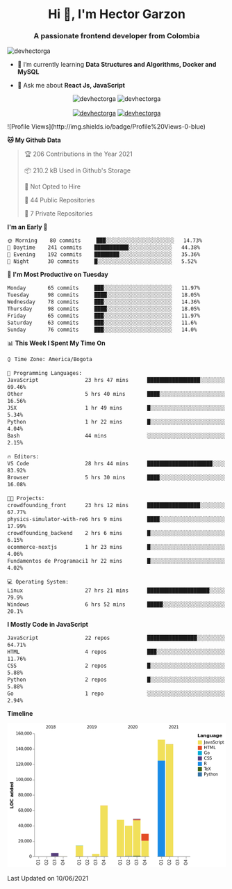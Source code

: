 <h1 align="center">Hi 👋, I'm Hector Garzon</h1>
<h3 align="center">A passionate frontend developer from Colombia</h3>

<p align="left"> <img src="https://komarev.com/ghpvc/?username=devhectorga" alt="devhectorga" /> </p>

- 🌱 I’m currently learning **Data Structures and Algorithms, Docker and MySQL**

- 💬 Ask me about **React Js, JavaScript**

<p align="center"> <img src="https://github-readme-stats.vercel.app/api?username=devhectorga&count_private=true&show_icons=true" alt="devhectorga" /> <img src="https://github-readme-stats.vercel.app/api/top-langs/?username=devhectorga&layout=compact" alt="devhectorga" /></p>

<p align="center">
<a href="https://twitter.com/devhectorga" target="blank"><img align="center" src="https://cdn.jsdelivr.net/npm/simple-icons@3.0.1/icons/twitter.svg" alt="devhectorga" height="20" width="20" /></a>
<a href="https://linkedin.com/in/devhectorga" target="blank"><img align="center" src="https://cdn.jsdelivr.net/npm/simple-icons@3.0.1/icons/linkedin.svg" alt="devhectorga" height="20" width="20" /></a>
</p>
<!--START_SECTION:waka-->
![Profile Views](http://img.shields.io/badge/Profile%20Views-0-blue)

**🐱 My Github Data** 

> 🏆 206 Contributions in the Year 2021
 > 
> 📦 210.2 kB Used in Github's Storage 
 > 
> 🚫 Not Opted to Hire
 > 
> 📜 44 Public Repositories 
 > 
> 🔑 7 Private Repositories  
 > 
**I'm an Early 🐤** 

```text
🌞 Morning    80 commits     ███░░░░░░░░░░░░░░░░░░░░░░   14.73% 
🌆 Daytime    241 commits    ███████████░░░░░░░░░░░░░░   44.38% 
🌃 Evening    192 commits    ████████░░░░░░░░░░░░░░░░░   35.36% 
🌙 Night      30 commits     █░░░░░░░░░░░░░░░░░░░░░░░░   5.52%

```
📅 **I'm Most Productive on Tuesday** 

```text
Monday       65 commits     ███░░░░░░░░░░░░░░░░░░░░░░   11.97% 
Tuesday      98 commits     ████░░░░░░░░░░░░░░░░░░░░░   18.05% 
Wednesday    78 commits     ███░░░░░░░░░░░░░░░░░░░░░░   14.36% 
Thursday     98 commits     ████░░░░░░░░░░░░░░░░░░░░░   18.05% 
Friday       65 commits     ███░░░░░░░░░░░░░░░░░░░░░░   11.97% 
Saturday     63 commits     ███░░░░░░░░░░░░░░░░░░░░░░   11.6% 
Sunday       76 commits     ███░░░░░░░░░░░░░░░░░░░░░░   14.0%

```


📊 **This Week I Spent My Time On** 

```text
⌚︎ Time Zone: America/Bogota

💬 Programming Languages: 
JavaScript               23 hrs 47 mins      █████████████████░░░░░░░░   69.46% 
Other                    5 hrs 40 mins       ████░░░░░░░░░░░░░░░░░░░░░   16.56% 
JSX                      1 hr 49 mins        █░░░░░░░░░░░░░░░░░░░░░░░░   5.34% 
Python                   1 hr 22 mins        █░░░░░░░░░░░░░░░░░░░░░░░░   4.04% 
Bash                     44 mins             ░░░░░░░░░░░░░░░░░░░░░░░░░   2.15%

🔥 Editors: 
VS Code                  28 hrs 44 mins      █████████████████████░░░░   83.92% 
Browser                  5 hrs 30 mins       ████░░░░░░░░░░░░░░░░░░░░░   16.08%

🐱‍💻 Projects: 
crowdfounding_front      23 hrs 12 mins      █████████████████░░░░░░░░   67.77% 
physics-simulator-with-re6 hrs 9 mins        ████░░░░░░░░░░░░░░░░░░░░░   17.99% 
crowdfounding_backend    2 hrs 6 mins        █░░░░░░░░░░░░░░░░░░░░░░░░   6.15% 
ecommerce-nextjs         1 hr 23 mins        █░░░░░░░░░░░░░░░░░░░░░░░░   4.06% 
Fundamentos de Programaci1 hr 22 mins        █░░░░░░░░░░░░░░░░░░░░░░░░   4.02%

💻 Operating System: 
Linux                    27 hrs 21 mins      ████████████████████░░░░░   79.9% 
Windows                  6 hrs 52 mins       █████░░░░░░░░░░░░░░░░░░░░   20.1%

```

**I Mostly Code in JavaScript** 

```text
JavaScript               22 repos            ████████████████░░░░░░░░░   64.71% 
HTML                     4 repos             ███░░░░░░░░░░░░░░░░░░░░░░   11.76% 
CSS                      2 repos             █░░░░░░░░░░░░░░░░░░░░░░░░   5.88% 
Python                   2 repos             █░░░░░░░░░░░░░░░░░░░░░░░░   5.88% 
Go                       1 repo              ░░░░░░░░░░░░░░░░░░░░░░░░░   2.94%

```


**Timeline**

![Chart not found](https://raw.githubusercontent.com/devHectorGa/devHectorGa/master/charts/bar_graph.png) 


 Last Updated on 10/06/2021
<!--END_SECTION:waka-->
